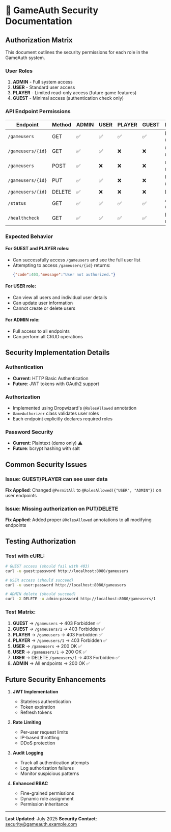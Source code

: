 # 🔐 GameAuth Security Documentation

## Authorization Matrix

This document outlines the security permissions for each role in the GameAuth system.

### User Roles

1. **ADMIN** - Full system access
2. **USER** - Standard user access  
3. **PLAYER** - Limited read-only access (future game features)
4. **GUEST** - Minimal access (authentication check only)

### API Endpoint Permissions

| Endpoint | Method | ADMIN | USER | PLAYER | GUEST | Description |
|----------|--------|-------|------|--------|-------|-------------|
| `/gameusers` | GET | ✅ | ✅ | ✅ | ✅ | List all users |
| `/gameusers/{id}` | GET | ✅ | ✅ | ❌ | ❌ | Get specific user |
| `/gameusers` | POST | ✅ | ❌ | ❌ | ❌ | Create new user |
| `/gameusers/{id}` | PUT | ✅ | ✅ | ❌ | ❌ | Update user |
| `/gameusers/{id}` | DELETE | ✅ | ❌ | ❌ | ❌ | Delete user |
| `/status` | GET | ✅ | ✅ | ✅ | ✅ | API status check |
| `/healthcheck` | GET | ✅ | ✅ | ✅ | ✅ | Health monitoring |

### Expected Behavior

#### For GUEST and PLAYER roles:
- Can successfully access `/gameusers` and see the full user list
- Attempting to access `/gameusers/{id}` returns:
  ```json
  {"code":403,"message":"User not authorized."}
  ```

#### For USER role:
- Can view all users and individual user details
- Can update user information
- Cannot create or delete users

#### For ADMIN role:
- Full access to all endpoints
- Can perform all CRUD operations

## Security Implementation Details

### Authentication
- **Current**: HTTP Basic Authentication
- **Future**: JWT tokens with OAuth2 support

### Authorization 
- Implemented using Dropwizard's `@RolesAllowed` annotation
- `GameAuthorizer` class validates user roles
- Each endpoint explicitly declares required roles

### Password Security
- **Current**: Plaintext (demo only) ⚠️
- **Future**: bcrypt hashing with salt

## Common Security Issues

### Issue: GUEST/PLAYER can see user data
**Fix Applied**: Changed `@PermitAll` to `@RolesAllowed({"USER", "ADMIN"})` on user endpoints

### Issue: Missing authorization on PUT/DELETE
**Fix Applied**: Added proper `@RolesAllowed` annotations to all modifying endpoints

## Testing Authorization

### Test with cURL:
```bash
# GUEST access (should fail with 403)
curl -u guest:password http://localhost:8080/gameusers

# USER access (should succeed)
curl -u user:password http://localhost:8080/gameusers

# ADMIN delete (should succeed)
curl -X DELETE -u admin:password http://localhost:8080/gameusers/1
```

### Test Matrix:
1. **GUEST** → `/gameusers` → 403 Forbidden ✅
2. **GUEST** → `/gameusers/1` → 403 Forbidden ✅
3. **PLAYER** → `/gameusers` → 403 Forbidden ✅
4. **PLAYER** → `/gameusers/1` → 403 Forbidden ✅
5. **USER** → `/gameusers` → 200 OK ✅
6. **USER** → `/gameusers/1` → 200 OK ✅
7. **USER** → DELETE `/gameusers/1` → 403 Forbidden ✅
8. **ADMIN** → All endpoints → 200 OK ✅

## Future Security Enhancements

1. **JWT Implementation**
   - Stateless authentication
   - Token expiration
   - Refresh tokens

2. **Rate Limiting**
   - Per-user request limits
   - IP-based throttling
   - DDoS protection

3. **Audit Logging**
   - Track all authentication attempts
   - Log authorization failures
   - Monitor suspicious patterns

4. **Enhanced RBAC**
   - Fine-grained permissions
   - Dynamic role assignment
   - Permission inheritance

---

**Last Updated**: July 2025
**Security Contact**: security@gameauth.example.com